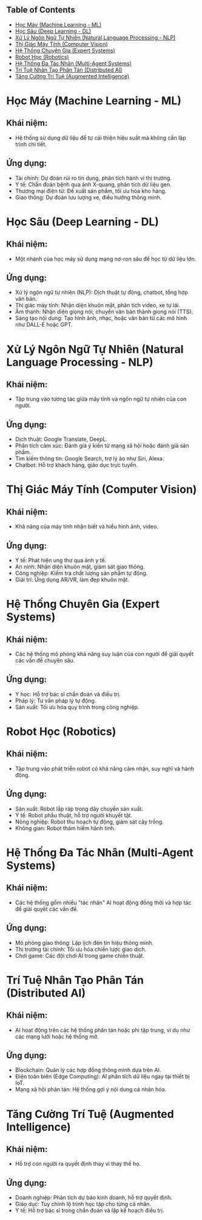 ## Table of Contents
- [Học Máy (Machine Learning - ML)](#học-máy-machine-learning---ml)
- [Học Sâu (Deep Learning - DL)](#học-sâu-deep-learning---dl)
- [Xử Lý Ngôn Ngữ Tự Nhiên (Natural Language Processing - NLP)](#xử-lý-ngôn-ngữ-tự-nhiên-natural-language-processing---nlp)
- [Thị Giác Máy Tính (Computer Vision)](#thị-giác-máy-tính-computer-vision)
- [Hệ Thống Chuyên Gia (Expert Systems)](#hệ-thống-chuyên-gia-expert-systems)
- [Robot Học (Robotics)](#robot-học-robotics)
- [Hệ Thống Đa Tác Nhân (Multi-Agent Systems)](#hệ-thống-đa-tác-nhân-multi-agent-systems)
- [Trí Tuệ Nhân Tạo Phân Tán (Distributed AI)](#trí-tuệ-nhân-tạo-phân-tán-distributed-ai)
- [Tăng Cường Trí Tuệ (Augmented Intelligence)](#tăng-cường-trí-tuệ-augmented-intelligence)
# Học Máy (Machine Learning - ML)

## Khái niệm: 
- Hệ thống sử dụng dữ liệu để tự cải thiện hiệu suất mà không cần lập trình chi tiết.

## Ứng dụng:
- Tài chính: Dự đoán rủi ro tín dụng, phân tích hành vi thị trường.
- Y tế: Chẩn đoán bệnh qua ảnh X-quang, phân tích dữ liệu gen.
- Thương mại điện tử: Đề xuất sản phẩm, tối ưu hóa kho hàng.
- Giao thông: Dự đoán lưu lượng xe, điều hướng thông minh.

# Học Sâu (Deep Learning - DL)

## Khái niệm: 
- Một nhánh của học máy sử dụng mạng nơ-ron sâu để học từ dữ liệu lớn.

## Ứng dụng:
- Xử lý ngôn ngữ tự nhiên (NLP): Dịch thuật tự động, chatbot, tổng hợp văn bản.
- Thị giác máy tính: Nhận diện khuôn mặt, phân tích video, xe tự lái.
- Âm thanh: Nhận diện giọng nói, chuyển văn bản thành giọng nói (TTS).
- Sáng tạo nội dung: Tạo hình ảnh, nhạc, hoặc văn bản từ các mô hình như DALL-E hoặc GPT.

# Xử Lý Ngôn Ngữ Tự Nhiên (Natural Language Processing - NLP)

## Khái niệm: 
- Tập trung vào tương tác giữa máy tính và ngôn ngữ tự nhiên của con người.

## Ứng dụng:
- Dịch thuật: Google Translate, DeepL.
- Phân tích cảm xúc: Đánh giá ý kiến từ mạng xã hội hoặc đánh giá sản phẩm.
- Tìm kiếm thông tin: Google Search, trợ lý ảo như Siri, Alexa.
- Chatbot: Hỗ trợ khách hàng, giáo dục trực tuyến.

# Thị Giác Máy Tính (Computer Vision)

## Khái niệm: 
- Khả năng của máy tính nhận biết và hiểu hình ảnh, video.

## Ứng dụng:
- Y tế: Phát hiện ung thư qua ảnh y tế.
- An ninh: Nhận diện khuôn mặt, giám sát giao thông.
- Công nghiệp: Kiểm tra chất lượng sản phẩm tự động.
- Giải trí: Ứng dụng AR/VR, làm đẹp khuôn mặt.

# Hệ Thống Chuyên Gia (Expert Systems)

## Khái niệm: 
- Các hệ thống mô phỏng khả năng suy luận của con người để giải quyết các vấn đề chuyên sâu.

## Ứng dụng:
- Y học: Hỗ trợ bác sĩ chẩn đoán và điều trị.
- Pháp lý: Tư vấn pháp lý tự động.
- Sản xuất: Tối ưu hóa quy trình trong công nghiệp.

# Robot Học (Robotics)

## Khái niệm: 
- Tập trung vào phát triển robot có khả năng cảm nhận, suy nghĩ và hành động.

## Ứng dụng:
- Sản xuất: Robot lắp ráp trong dây chuyền sản xuất.
- Y tế: Robot phẫu thuật, hỗ trợ người khuyết tật.
- Nông nghiệp: Robot thu hoạch tự động, giám sát cây trồng.
- Không gian: Robot thám hiểm hành tinh.

# Hệ Thống Đa Tác Nhân (Multi-Agent Systems)

## Khái niệm: 
- Các hệ thống gồm nhiều "tác nhân" AI hoạt động đồng thời và hợp tác để giải quyết các vấn đề.

## Ứng dụng:
- Mô phỏng giao thông: Lập lịch đèn tín hiệu thông minh.
- Thị trường tài chính: Tối ưu hóa chiến lược giao dịch.
- Chơi game: Các đội chơi AI trong game chiến thuật.

# Trí Tuệ Nhân Tạo Phân Tán (Distributed AI)

## Khái niệm:
- AI hoạt động trên các hệ thống phân tán hoặc phi tập trung, ví dụ như các mạng lưới hoặc hệ thống mở.

## Ứng dụng:
- Blockchain: Quản lý các hợp đồng thông minh dựa trên AI.
- Điện toán biên (Edge Computing): AI phân tích dữ liệu ngay tại thiết bị IoT.
- Mạng xã hội phân tán: Hệ thống gợi ý nội dung cá nhân hóa.

# Tăng Cường Trí Tuệ (Augmented Intelligence)

## Khái niệm: 
- Hỗ trợ con người ra quyết định thay vì thay thế họ.

## Ứng dụng:
- Doanh nghiệp: Phân tích dự báo kinh doanh, hỗ trợ quyết định.
- Giáo dục: Tùy chỉnh lộ trình học tập cho từng cá nhân.
- Y tế: Hỗ trợ bác sĩ trong chẩn đoán và lập kế hoạch điều trị.

